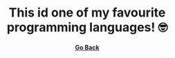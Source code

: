 <h1 align="center" style="border-bottom: none">
    This id one of my favourite programming languages! 🤓
</h1>
<h4 align="center" style="border-bottom: none">
    <a href="https://github.com/dopevog">Go Back</a>
</h4>
